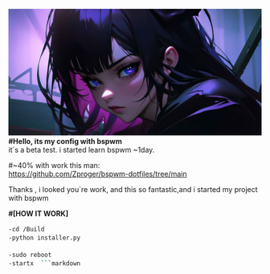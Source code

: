 ﻿![bspwm_darkness](/src/banner/banner.jpg)
**#Hello, its my config with bspwm**  
it`s a beta test. i started learn bspwm ~1day.   


#~40% with work this man:  
https://github.com/Zproger/bspwm-dotfiles/tree/main  

Thanks , i looked you`re work, and this so fantastic,and i started my project with bspwm  

**#[HOW IT WORK]**  
```bash
-cd /Build  
-python installer.py  

-sudo reboot  
-startx  ```markdown
